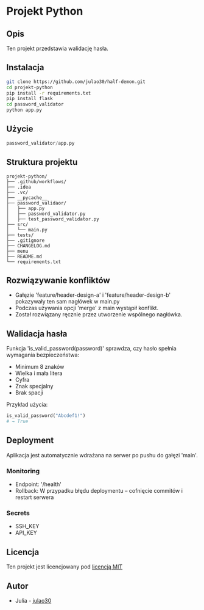 # Projekt Python

## Opis
Ten projekt przedstawia walidację hasła.

## Instalacja
```bash
git clone https://github.com/julao30/half-demon.git
cd projekt-python
pip install -r requirements.txt
pip install flask
cd password_validator
python app.py
```

## Użycie
```python
password_validator/app.py
```

## Struktura projektu
```
projekt-python/
├── .github/workflows/
├── .idea
├── .vc/
├── __pycache__
├── password_validaor/
│   ├── app.py
│   ├── password_validator.py
│   ├── test_password_validator.py
├── src/
│   └── main.py
├── tests/
├── .gitignore
├── CHANGELOG.md
├── menu
├── README.md
└── requirements.txt
```

## Rozwiązywanie konfliktów
- Gałęzie 'feature/header-design-a' i 'feature/header-design-b' pokazywały ten sam nagłówek w main.py
- Podczas używania opcji 'merge' z main wystąpił konflikt.
- Został rozwiązany ręcznie przez utworzenie wspólnego nagłówka.

## Walidacja hasła
Funkcja 'is_valid_password(password)' sprawdza, czy hasło spełnia wymagania bezpieczeństwa:
- Minimum 8 znaków
- Wielka i mała litera
- Cyfra
- Znak specjalny
- Brak spacji

Przykład użycia:

```python
is_valid_password("Abcdef1!")
# → True
```

## Deployment
Aplikacja jest automatycznie wdrażana na serwer po pushu do gałęzi 'main'.

### Monitoring
- Endpoint: '/health'
- Rollback: W przypadku błędu deploymentu – cofnięcie commitów i restart serwera

### Secrets
- SSH_KEY
- API_KEY

## Licencja
Ten projekt jest licencjowany pod [licencją MIT](https://pl.wikipedia.org/wiki/Licencja_MIT)

## Autor
- Julia - [julao30](https://github.com/julao30)
